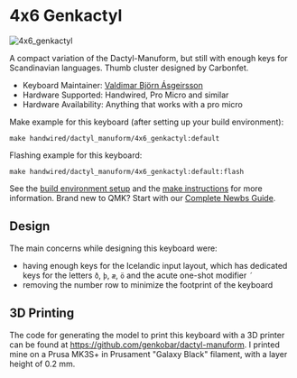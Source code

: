 # 4x6 Genkactyl

![4x6_genkactyl](https://imgur.com/a/HcNQhn4)

A compact variation of the Dactyl-Manuform, but still with enough keys for Scandinavian languages. 
Thumb cluster designed by Carbonfet.

* Keyboard Maintainer: [Valdimar Björn Ásgeirsson](https://github.com/genkobar)
* Hardware Supported: Handwired, Pro Micro and similar
* Hardware Availability: Anything that works with a pro micro

Make example for this keyboard (after setting up your build environment):

    make handwired/dactyl_manuform/4x6_genkactyl:default

Flashing example for this keyboard:

    make handwired/dactyl_manuform/4x6_genkactyl:default:flash

See the [build environment setup](https://docs.qmk.fm/#/getting_started_build_tools) and the [make instructions](https://docs.qmk.fm/#/getting_started_make_guide) for more information. Brand new to QMK? Start with our [Complete Newbs Guide](https://docs.qmk.fm/#/newbs).

## Design

The main concerns while designing this keyboard were:

- having enough keys for the Icelandic input layout, which has dedicated keys for the letters `ð`, `þ`, `æ`, `ö` and the acute one-shot modifier `´`
- removing the number row to minimize the footprint of the keyboard

## 3D Printing

The code for generating the model to print this keyboard with a 3D printer can be found at https://github.com/genkobar/dactyl-manuform.
I printed mine on a Prusa MK3S+ in Prusament "Galaxy Black" filament, with a layer height of 0.2 mm.
